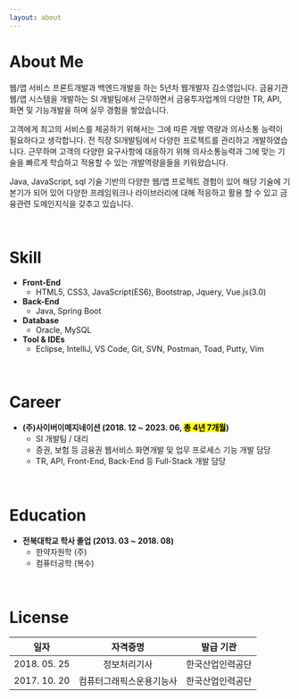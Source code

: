 ```yaml
---
layout: about 
---
```


# About Me
웹/앱 서비스 프론트개발과 백엔드개발을 하는 5년차 웹개발자 김소영입니다. 
금융기관 웹/앱 시스템을 개발하는 SI 개발팀에서 근무하면서 금융투자업계의 다양한 TR, API, 화면 및 기능개발을 하며 실무 경험을 쌓았습니다.
<br/>

고객에게 최고의 서비스를 제공하기 위해서는 그에 따른 개발 역량과 의사소통 능력이 필요하다고 생각합니다. 
전 직장 SI개발팀에서 다양한 프로젝트를 관리하고 개발하였습니다.
근무하며 고객의 다양한 요구사항에 대응하기 위해 의사소통능력과 그에 맞는 기술을 빠르게 학습하고 적용할 수 있는 개발역량을들을 키워왔습니다.
<br/>

Java, JavaScript, sql 기술 기반의 다양한 웹/앱 프로젝트 경험이 있어 해당 기술에 기본기가 되어 있어 다양한 프레임워크나 라이브러리에 대해 적응하고 활용 할 수 있고
금융관련 도메인지식을 갖추고 있습니다.

<br/>

# Skill
* **Front-End**
  * HTML5, CSS3, JavaScript(ES6), Bootstrap, Jquery, Vue.js(3.0)
* **Back-End**
  * Java, Spring Boot
* **Database**
	* Oracle, MySQL
* **Tool & IDEs**
	* Eclipse, IntelliJ, VS Code, Git, SVN, Postman, Toad, Putty, Vim

<br/>

# Career
* **(주)사이버이메지네이션 (2018. 12 ~ 2023. 06, <mark>총 4년 7개월</mark>)**
  * SI 개발팀 / 대리
  * 증권, 보험 등 금융권 웹서비스 화면개발 및 업무 프로세스 기능 개발 담당
  * TR, API, Front-End, Back-End 등 Full-Stack 개발 담당

<br/>

# Education
* **전북대학교 학사 졸업 (2013. 03 ~ 2018. 08)**
  * 한약자원학 (주)
  * 컴퓨터공학 (복수)

<br/>

# License


|일자|자격증명|발급 기관|
|:------:|:---:|:---:|
|2018. 05. 25|정보처리기사|한국산업인력공단|
|2017. 10. 20|컴퓨터그래픽스운용기능사|한국산업인력공단|

